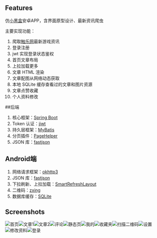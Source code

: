 ## Features

仿[小黑盒](https://www.xiaoheihe.cn/)安卓APP，含界面原型设计、最新资讯爬虫

主要实现功能：

1. 爬取[触乐网](http://www.chuapp.com/)最新游戏资讯
2. 登录注册
3. jwt 实现登录状态鉴权
4. 首页文章布局
5. 上拉加载更多
6. 文章 HTML 渲染
7. 文章配图从网络动态获取
8. 本地 SQLite 缓存查看过的文章和图片资源
9. 文章点赞收藏
10. 个人资料修改



##后端

1. 核心框架：[Spring Boot](https://github.com/spring-projects/spring-boot)
2. Token 认证：[jjwt](https://github.com/jwtk/jjwt)
3. 持久层框架：[MyBatis](https://github.com/mybatis/spring-boot-starter)
4. 分页插件：[PageHelper](https://github.com/pagehelper/Mybatis-PageHelper)
5. JSON 库：[fastjson](https://github.com/alibaba/fastjson)



## Android端

1. 网络请求框架：[okhttp3](https://github.com/square/okhttp)
2. JSON 库：[fastjson](https://github.com/alibaba/fastjson)
3. 下拉刷新、上拉加载：[SmartRefreshLayout](https://github.com/scwang90/SmartRefreshLayout)
4. 二维码：[zxing](https://github.com/zxing/zxing)
5. 数据库缓存：[SQLite](https://www.sqlite.org/)



## Screenshots

![首页](./image/首页.png)![文章1](./image/文章1.png)![文章2](./image/文章2.png)![评论](./image/评论.png)![静态页](./image/静态页.png)![我的](./image/我的.png)![收藏夹](./image/收藏夹.png)![扫描二维码](./image/扫描二维码.png)![设置](./image/设置.png)![修改资料](./image/修改资料.png)![登录](./image/登录.png)